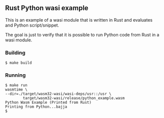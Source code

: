 ## Rust Python wasi example
This is an example of a wasi module that is written in Rust and evaluates and
Python script/snippet.

The goal is just to verify that it is possible to run Python code from Rust
in a wasi module.

### Building
```console
$ make build
```

### Running
```console
$ make run
wasmtime \
--dir=./target/wasm32-wasi/wasi-deps/usr::/usr \
        target/wasm32-wasi/release/python_example.wasm
Python Wasm Example (Printed from Rust)
Printing from Python...bajja
$ 

```

